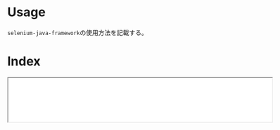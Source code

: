 <!DOCTYPE html>
<html>
    <head>
        <title>目次</title>
        <meta charset="UTF-8">
        <meta name="viewport" content="width=device-width">
        <link rel="stylesheet" href="../resources/css/default.css"></link>
    </head>
    <body>
        <div>
            <h1>Usage</h1>
            <p>
                <code>selenium-java-framework</code>の使用方法を記載する。
            </p>
        </div>
        <div>
            <h1>Index</h1>
            <iframe src="layout/index.md" width="600" height="100"></iframe>
        </div>
    </body>
</html>